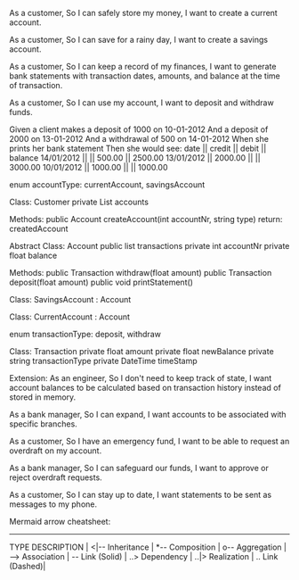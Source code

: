 As a customer,
So I can safely store my money,
I want to create a current account.

As a customer,
So I can save for a rainy day,
I want to create a savings account.

As a customer,
So I can keep a record of my finances,
I want to generate bank statements with transaction dates, amounts, and balance at the time of transaction.

As a customer,
So I can use my account,
I want to deposit and withdraw funds.

Given a client makes a deposit of 1000 on 10-01-2012
And a deposit of 2000 on 13-01-2012
And a withdrawal of 500 on 14-01-2012
When she prints her bank statement
Then she would see:
	date       || credit  || debit  || balance
	14/01/2012 ||         || 500.00 || 2500.00
	13/01/2012 || 2000.00 ||        || 3000.00
	10/01/2012 || 1000.00 ||        || 1000.00

enum accountType: currentAccount, savingsAccount

Class: Customer
private List<Account> accounts

Methods:
public Account createAccount(int accountNr, string type)
return: createdAccount

Abstract Class: Account
public list<Transaction> transactions
private int accountNr
private float balance

Methods:
public Transaction withdraw(float amount)
public Transaction deposit(float amount)
public void printStatement()

Class: SavingsAccount : Account

Class: CurrentAccount : Account

enum transactionType: deposit, withdraw

Class: Transaction
private float amount
private float newBalance
private string transactionType
private DateTime timeStamp

Extension:
As an engineer,
So I don't need to keep track of state,
I want account balances to be calculated based on transaction history instead of stored in memory.

As a bank manager,
So I can expand,
I want accounts to be associated with specific branches.

As a customer,
So I have an emergency fund,
I want to be able to request an overdraft on my account.

As a bank manager,
So I can safeguard our funds,
I want to approve or reject overdraft requests.

As a customer,
So I can stay up to date,
I want statements to be sent as messages to my phone.

Mermaid arrow cheatsheet:
______________________
TYPE	DESCRIPTION  |
<|--	Inheritance  |
*--		Composition  |
o--		Aggregation  |
-->		Association  |
--		Link (Solid) |
..>		Dependency   |
..|>	Realization  |
..		Link (Dashed)|